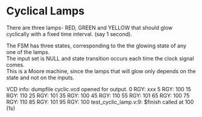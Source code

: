 # Cyclical Lamps  

There are three lamps- RED, GREEN and YELLOW that should glow cyclically with a fixed time interval. (say 1 second).  

The FSM has three states, corresponding to the the glowing state of any one of the lamps.  
The input set is NULL and state transition occurs each time the clock signal comes.  
This is a Moore machine, since the lamps that will glow only depends on the state and not on the inputs.  


VCD info: dumpfile cyclic.vcd opened for output.
                   0 RGY: xxx
                   5 RGY: 100
                  15 RGY: 110
                  25 RGY: 101
                  35 RGY: 100
                  45 RGY: 110
                  55 RGY: 101
                  65 RGY: 100
                  75 RGY: 110
                  85 RGY: 101
                  95 RGY: 100
test_cyclic_lamp.v:9: $finish called at 100 (1s)

